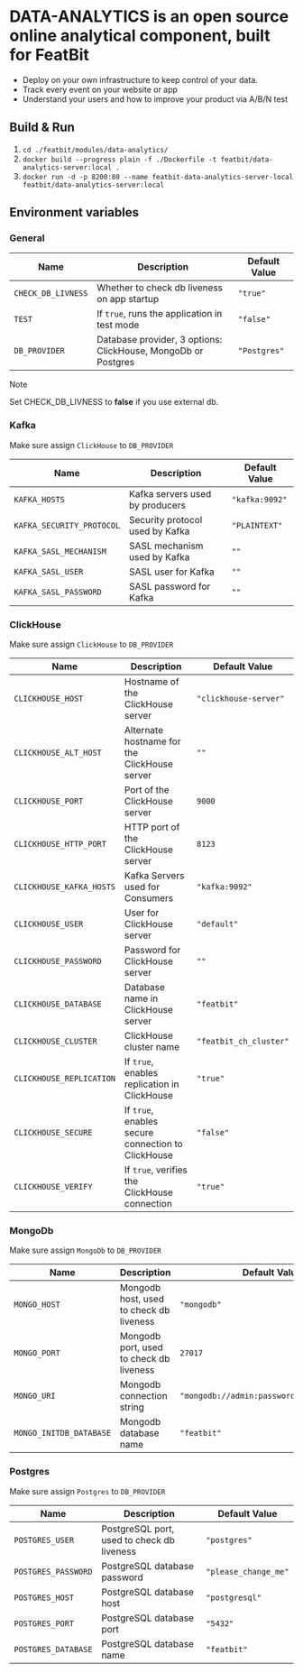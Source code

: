 # DATA-ANALYTICS is an open source online analytical component, built for FeatBit

* Deploy on your own infrastructure to keep control of your data.
* Track every event on your website or app
* Understand your users and how to improve your product via A/B/N test

## Build & Run

1. `cd ./featbit/modules/data-analytics/`
2. `docker build --progress plain -f ./Dockerfile -t featbit/data-analytics-server:local .`
3. `docker run -d -p 8200:80 --name featbit-data-analytics-server-local featbit/data-analytics-server:local`

## Environment variables

### General

| Name               | Description                                                   | Default Value |
|--------------------|---------------------------------------------------------------|---------------|
| `CHECK_DB_LIVNESS` | Whether to check db liveness on app startup                   | `"true"`      |
| `TEST`             | If `true`, runs the application in test mode                  | `"false"`     |
| `DB_PROVIDER`      | Database provider, 3 options: ClickHouse, MongoDb or Postgres | `"Postgres"`  |

> [!NOTE]
> Set CHECK_DB_LIVNESS to **false** if you use external db.

### Kafka

Make sure assign `ClickHouse` to `DB_PROVIDER`

| Name                      | Description                     | Default Value  |
|---------------------------|---------------------------------|----------------|
| `KAFKA_HOSTS`             | Kafka servers used by producers | `"kafka:9092"` |
| `KAFKA_SECURITY_PROTOCOL` | Security protocol used by Kafka | `"PLAINTEXT"`  |
| `KAFKA_SASL_MECHANISM`    | SASL mechanism used by Kafka    | `""`           |
| `KAFKA_SASL_USER`         | SASL user for Kafka             | `""`           |
| `KAFKA_SASL_PASSWORD`     | SASL password for Kafka         | `""`           |

### ClickHouse

Make sure assign `ClickHouse` to `DB_PROVIDER`

| Name                     | Description                                        | Default Value          |
|--------------------------|----------------------------------------------------|------------------------|
| `CLICKHOUSE_HOST`        | Hostname of the ClickHouse server                  | `"clickhouse-server"`  |
| `CLICKHOUSE_ALT_HOST`    | Alternate hostname for the ClickHouse server       | `""`                   |
| `CLICKHOUSE_PORT`        | Port of the ClickHouse server                      | `9000`                 |
| `CLICKHOUSE_HTTP_PORT`   | HTTP port of the ClickHouse server                 | `8123`                 |
| `CLICKHOUSE_KAFKA_HOSTS` | Kafka Servers used for Consumers                   | `"kafka:9092"`         |
| `CLICKHOUSE_USER`        | User for ClickHouse server                         | `"default"`            |
| `CLICKHOUSE_PASSWORD`    | Password for ClickHouse server                     | `""`                   |
| `CLICKHOUSE_DATABASE`    | Database name in ClickHouse server                 | `"featbit"`            |
| `CLICKHOUSE_CLUSTER`     | ClickHouse cluster name                            | `"featbit_ch_cluster"` |
| `CLICKHOUSE_REPLICATION` | If `true`, enables replication in ClickHouse       | `"true"`               |
| `CLICKHOUSE_SECURE`      | If `true`, enables secure connection to ClickHouse | `"false"`              |
| `CLICKHOUSE_VERIFY`      | If `true`, verifies the ClickHouse connection      | `"true"`               |

### MongoDb

Make sure assign `MongoDb` to `DB_PROVIDER`

| Name                    | Description                             | Default Value                              |
|-------------------------|-----------------------------------------|--------------------------------------------|
| `MONGO_HOST`            | Mongodb host, used to check db liveness | `"mongodb"`                                |
| `MONGO_PORT`            | Mongodb port, used to check db liveness | `27017`                                    |
| `MONGO_URI`             | Mongodb connection string               | `"mongodb://admin:password@mongodb:27017"` |
| `MONGO_INITDB_DATABASE` | Mongodb database name                   | `"featbit"`                                |

### Postgres

Make sure assign `Postgres` to `DB_PROVIDER`

| Name                | Description                                | Default Value        |
|---------------------|--------------------------------------------|----------------------|
| `POSTGRES_USER`     | PostgreSQL port, used to check db liveness | `"postgres"`         |
| `POSTGRES_PASSWORD` | PostgreSQL database password               | `"please_change_me"` |
| `POSTGRES_HOST`     | PostgreSQL database host                   | `"postgresql"`       |
| `POSTGRES_PORT`     | PostgreSQL database port                   | `"5432"`             |
| `POSTGRES_DATABASE` | PostgreSQL database name                   | `"featbit"`          |
